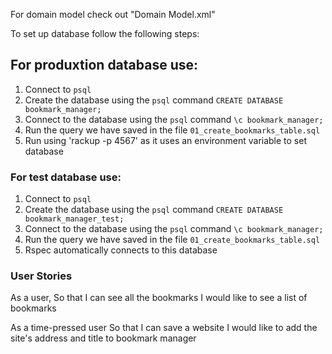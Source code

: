For domain model check out "Domain Model.xml"

To set up database follow the following steps:


## For produxtion database use:

1. Connect to `psql`
2. Create the database using the `psql` command `CREATE DATABASE bookmark_manager;`
3. Connect to the database using the `psql` command `\c bookmark_manager;`
4. Run the query we have saved in the file `01_create_bookmarks_table.sql`
5. Run using 'rackup -p 4567' as it uses an environment variable to set database

<h3> For test database use: </h3>

1. Connect to `psql`
2. Create the database using the `psql` command `CREATE DATABASE bookmark_manager_test;`
3. Connect to the database using the `psql` command `\c bookmark_manager;`
4. Run the query we have saved in the file `01_create_bookmarks_table.sql`
5. Rspec automatically connects to this database

<h3> User Stories </h3>

As a user,
So that I can see all the bookmarks
I would like to see a list of bookmarks

As a time-pressed user
So that I can save a website
I would like to add the site's address and title to bookmark manager
